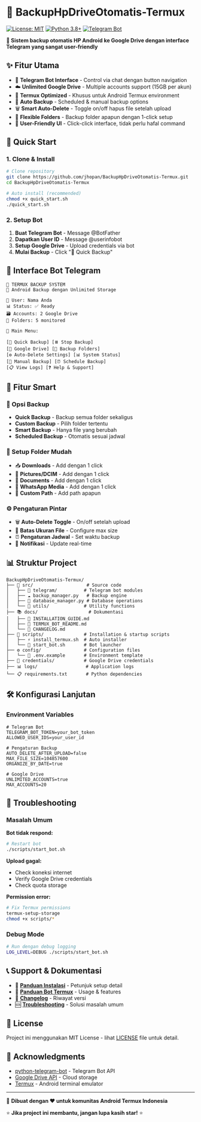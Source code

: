# 🚀 BackupHpDriveOtomatis-Termux

[![License: MIT](https://img.shields.io/badge/License-MIT-yellow.svg)](https://opensource.org/licenses/MIT)
[![Python 3.8+](https://img.shields.io/badge/python-3.8+-blue.svg)](https://www.python.org/downloads/)
[![Telegram Bot](https://img.shields.io/badge/Telegram-Bot%20Ready-blue.svg)](https://core.telegram.org/bots)

**🤖 Sistem backup otomatis HP Android ke Google Drive dengan interface Telegram yang sangat user-friendly**

## ✨ Fitur Utama

- 🤖 **Telegram Bot Interface** - Control via chat dengan button navigation
- ☁️ **Unlimited Google Drive** - Multiple accounts support (15GB per akun)
- 📱 **Termux Optimized** - Khusus untuk Android Termux environment
- 🔄 **Auto Backup** - Scheduled & manual backup options
- 🗑️ **Smart Auto-Delete** - Toggle on/off hapus file setelah upload
- 📁 **Flexible Folders** - Backup folder apapun dengan 1-click setup
- 🎯 **User-Friendly UI** - Click-click interface, tidak perlu hafal command

## 🚀 Quick Start

### 1. Clone & Install
```bash
# Clone repository
git clone https://github.com/jhopan/BackupHpDriveOtomatis-Termux.git
cd BackupHpDriveOtomatis-Termux

# Auto install (recommended)
chmod +x quick_start.sh
./quick_start.sh
```

### 2. Setup Bot
1. **Buat Telegram Bot** - Message @BotFather
2. **Dapatkan User ID** - Message @userinfobot  
3. **Setup Google Drive** - Upload credentials via bot
4. **Mulai Backup** - Click "🚀 Quick Backup"

## 📱 Interface Bot Telegram

```
🤖 TERMUX BACKUP SYSTEM
📱 Android Backup dengan Unlimited Storage

👤 User: Nama Anda
📊 Status: ✅ Ready
🗃️ Accounts: 2 Google Drive
📁 Folders: 5 monitored

🎯 Main Menu:

[🚀 Quick Backup] [⏸️ Stop Backup]
[👥 Google Drive] [📁 Backup Folders]  
[⚙️ Auto-Delete Settings] [📊 System Status]
[💾 Manual Backup] [⏰ Schedule Backup]
[📋 View Logs] [❓ Help & Support]
```

## 🎯 Fitur Smart

### 🚀 Opsi Backup
- **Quick Backup** - Backup semua folder sekaligus
- **Custom Backup** - Pilih folder tertentu
- **Smart Backup** - Hanya file yang berubah
- **Scheduled Backup** - Otomatis sesuai jadwal

### 📁 Setup Folder Mudah  
- 📥 **Downloads** - Add dengan 1 click
- 📸 **Pictures/DCIM** - Add dengan 1 click
- 📄 **Documents** - Add dengan 1 click
- 💬 **WhatsApp Media** - Add dengan 1 click
- 📝 **Custom Path** - Add path apapun

### ⚙️ Pengaturan Pintar
- 🗑️ **Auto-Delete Toggle** - On/off setelah upload
- 📏 **Batas Ukuran File** - Configure max size
- ⏰ **Pengaturan Jadwal** - Set waktu backup
- 🔔 **Notifikasi** - Update real-time

## 📊 Struktur Project

```
BackupHpDriveOtomatis-Termux/
├── 📁 src/                    # Source code
│   ├── 🤖 telegram/          # Telegram bot modules
│   ├── ☁️ backup_manager.py   # Backup engine
│   ├── 💾 database_manager.py # Database operations
│   └── 🔧 utils/             # Utility functions
├── 📚 docs/                   # Dokumentasi
│   ├── 📖 INSTALLATION_GUIDE.md
│   ├── 🤖 TERMUX_BOT_README.md
│   └── 📝 CHANGELOG.md
├── 🔧 scripts/               # Installation & startup scripts
│   ├── ⚡ install_termux.sh  # Auto installer
│   └── 🚀 start_bot.sh       # Bot launcher
├── ⚙️ config/                # Configuration files
│   └── 📄 .env.example       # Environment template
├── 🔐 credentials/           # Google Drive credentials
├── 📊 logs/                  # Application logs
└── 📋 requirements.txt       # Python dependencies
```

## 🛠️ Konfigurasi Lanjutan

### Environment Variables
```env
# Telegram Bot
TELEGRAM_BOT_TOKEN=your_bot_token
ALLOWED_USER_IDS=your_user_id

# Pengaturan Backup
AUTO_DELETE_AFTER_UPLOAD=false
MAX_FILE_SIZE=104857600
ORGANIZE_BY_DATE=true

# Google Drive
UNLIMITED_ACCOUNTS=true
MAX_ACCOUNTS=20
```

## 🔧 Troubleshooting

### Masalah Umum

**Bot tidak respond:**
```bash
# Restart bot
./scripts/start_bot.sh
```

**Upload gagal:**
- Check koneksi internet
- Verify Google Drive credentials
- Check quota storage

**Permission error:**
```bash
# Fix Termux permissions
termux-setup-storage
chmod +x scripts/*
```

### Debug Mode
```bash
# Run dengan debug logging
LOG_LEVEL=DEBUG ./scripts/start_bot.sh
```

## 📞 Support & Dokumentasi

- 📖 **[Panduan Instalasi](docs/INSTALLATION_GUIDE.md)** - Petunjuk setup detail
- 🤖 **[Panduan Bot Termux](docs/TERMUX_BOT_README.md)** - Usage & features
- 📝 **[Changelog](docs/CHANGELOG.md)** - Riwayat versi
- 🆘 **[Troubleshooting](docs/TROUBLESHOOTING.md)** - Solusi masalah umum

## 📄 License

Project ini menggunakan MIT License - lihat [LICENSE](LICENSE) file untuk detail.

## 🙏 Acknowledgments

- [python-telegram-bot](https://github.com/python-telegram-bot/python-telegram-bot) - Telegram Bot API
- [Google Drive API](https://developers.google.com/drive) - Cloud storage
- [Termux](https://termux.com/) - Android terminal emulator

---

🎉 **Dibuat dengan ❤️ untuk komunitas Android Termux Indonesia**

⭐ **Jika project ini membantu, jangan lupa kasih star!** ⭐
